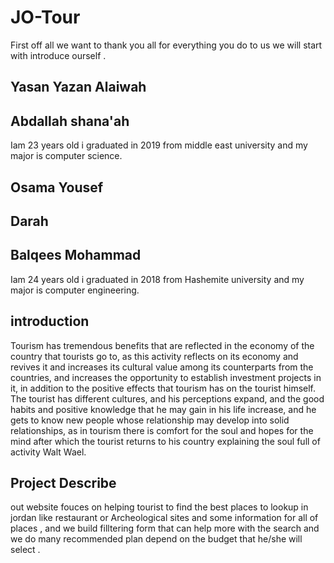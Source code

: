 # JO-Tour

First off all we want to thank you all for everything you do to us
we will start with introduce ourself .

## Yasan Yazan Alaiwah

## Abdallah shana'ah

Iam 23 years old i graduated in 2019 from middle east university and my major is computer science.

## Osama Yousef

## Darah

## Balqees Mohammad
Iam 24  years old i graduated in 2018 from Hashemite university and my major is computer engineering.
## introduction

Tourism has tremendous benefits that are reflected in the economy of the country that tourists go to, as this activity reflects on its economy and revives it and increases its cultural value among its counterparts from the countries, and increases the opportunity to establish investment projects in it, in addition to the positive effects that tourism has on the tourist himself. The tourist has different cultures, and his perceptions expand, and the good habits and positive knowledge that he may gain in his life increase, and he gets to know new people whose relationship may develop into solid relationships, as in tourism there is comfort for the soul and hopes for the mind after which the tourist returns to his country explaining the soul full of activity Walt Wael.

## Project Describe

out website fouces on helping tourist to find the best places to lookup in jordan like restaurant or Archeological sites and some information for all of places , and we build filltering form that can help more with the search and we do many recommended plan depend on the budget that he/she will select .
